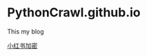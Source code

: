 # PythonCrawl.github.io
This my blog

[小红书加密](https://github.com/PythonCrawl/PythonCrawl.github.io/blob/main/%E5%B0%8F%E7%BA%A2%E4%B9%A6%E5%8A%A0%E5%AF%86%E5%8F%82%E6%95%B0X-s%E8%AF%A6%E8%A7%A3.md)

